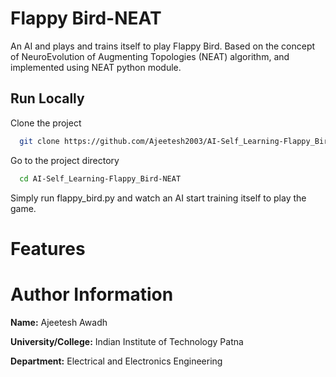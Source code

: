 # Flappy Bird-NEAT

An AI and plays and trains itself to play Flappy Bird. Based on the concept of NeuroEvolution of Augmenting Topologies (NEAT) algorithm, and implemented using NEAT python module.
  
## Run Locally

Clone the project

```bash
  git clone https://github.com/Ajeetesh2003/AI-Self_Learning-Flappy_Bird-NEAT.git
```

Go to the project directory

```bash
  cd AI-Self_Learning-Flappy_Bird-NEAT
```

Simply run flappy_bird.py and watch an AI start training itself to play the game.

# Features


# Author Information

**Name:** Ajeetesh Awadh

**University/College:** Indian Institute of Technology Patna

**Department:** Electrical and Electronics Engineering

  

